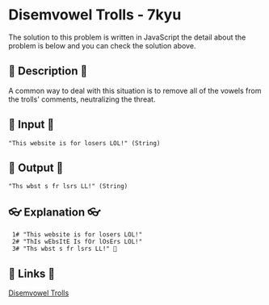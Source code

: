 # Disemvowel Trolls - 7kyu

The solution to this problem is written in JavaScript the detail about the problem is below and you can check the solution above.

## 💬 Description 💬

A common way to deal with this situation is to remove all of the vowels from the trolls' comments, neutralizing the threat.

## 🥚 Input 🥚

```
"This website is for losers LOL!" (String)
```

## 🐣 Output 🐣

```
"Ths wbst s fr lsrs LL!" (String)
```

## 👓 Explanation 👓

```
 1# "This website is for losers LOL!"
 2# "ThIs wEbsItE Is fOr lOsErs LOL!"
 3# "Ths wbst s fr lsrs LL!" 🎉
```

## 🔗 Links 🔗

[Disemvowel Trolls](https://www.codewars.com/kata/52fba66badcd10859f00097e)
